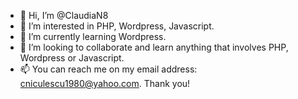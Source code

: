 - 👋 Hi, I’m @ClaudiaN8
- 👀 I’m interested in PHP, Wordpress, Javascript.
- 🌱 I’m currently learning Wordpress.
- 💞️ I’m looking to collaborate and learn anything that involves PHP, Wordpress or Javascript.
- 📫 You can reach me on my email address: cniculescu1980@yahoo.com. Thank you!

<!---
ClaudiaN8/ClaudiaN8 is a ✨ special ✨ repository because its `README.md` (this file) appears on your GitHub profile.
You can click the Preview link to take a look at your changes.
--->
